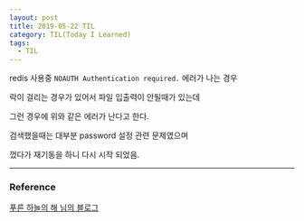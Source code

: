```yaml
---
layout: post
title: 2019-05-22 TIL
category: TIL(Today I Learned)
tags:
  - TIL
---
```




redis 사용중 `NOAUTH Authentication required.` 에러가 나는 경우

락이 걸리는 경우가 있어서 파일 입출력이 안될때가 있는데

그런 경우에 위와 같은 에러가 난다고 한다.



검색했을때는 대부분 password 설정 관련 문제였으며

껐다가 재기동을 하니 다시 시작 되었음.

---

### Reference

[푸른 하늘의 해 님의 블로그](https://m.blog.naver.com/PostView.nhn?blogId=k97b1114&logNo=220561971349&proxyReferer=https%3A%2F%2Fwww.google.com%2F)

